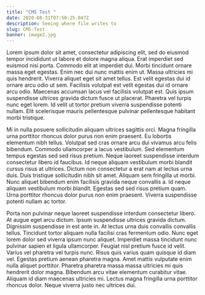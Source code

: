 ```yaml
---
title: "CMS Test "
date: 2020-08-31T07:50:25.047Z
description: Seeing where file writes to
slug: CMS-Test
banner: image2.jpg
---
```

Lorem ipsum dolor sit amet, consectetur adipiscing elit, sed do eiusmod tempor incididunt ut labore et dolore magna aliqua. Erat imperdiet sed euismod nisi porta. Commodo elit at imperdiet dui. Morbi tincidunt ornare massa eget egestas. Enim nec dui nunc mattis enim ut. Massa ultricies mi quis hendrerit. Viverra aliquet eget sit amet tellus. Est velit egestas dui id ornare arcu odio ut sem. Facilisis volutpat est velit egestas dui id ornare arcu odio. Maecenas accumsan lacus vel facilisis volutpat est. Quis ipsum suspendisse ultrices gravida dictum fusce ut placerat. Pharetra vel turpis nunc eget lorem. Id velit ut tortor pretium viverra suspendisse potenti nullam. Elit scelerisque mauris pellentesque pulvinar pellentesque habitant morbi tristique.

Mi in nulla posuere sollicitudin aliquam ultrices sagittis orci. Magna fringilla urna porttitor rhoncus dolor purus non enim praesent. Eu lobortis elementum nibh tellus. Volutpat sed cras ornare arcu dui vivamus arcu felis bibendum. Commodo ullamcorper a lacus vestibulum. Sed elementum tempus egestas sed sed risus pretium. Neque laoreet suspendisse interdum consectetur libero id faucibus. Id neque aliquam vestibulum morbi blandit cursus risus at ultrices. Dictum non consectetur a erat nam at lectus urna duis. Duis tristique sollicitudin nibh sit amet. Aliquam sem fringilla ut morbi. Nunc aliquet bibendum enim facilisis gravida neque convallis a. Id neque aliquam vestibulum morbi blandit. Egestas sed sed risus pretium quam. Urna porttitor rhoncus dolor purus non enim praesent. Viverra suspendisse potenti nullam ac tortor.

Porta non pulvinar neque laoreet suspendisse interdum consectetur libero. At augue eget arcu dictum. Ipsum suspendisse ultrices gravida dictum. Dignissim suspendisse in est ante in. At lectus urna duis convallis convallis tellus. Tincidunt tortor aliquam nulla facilisi cras fermentum odio. Nunc eget lorem dolor sed viverra ipsum nunc aliquet. Imperdiet massa tincidunt nunc pulvinar sapien et ligula ullamcorper. Feugiat nisl pretium fusce id velit. Varius vel pharetra vel turpis nunc. Risus quis varius quam quisque id diam vel. Egestas pretium aenean pharetra magna. Amet mattis vulputate enim nulla aliquet porttitor. Pharetra pharetra massa massa ultricies mi quis hendrerit dolor magna. Bibendum arcu vitae elementum curabitur vitae. Aliquam id diam maecenas ultricies mi. Lectus magna fringilla urna porttitor rhoncus dolor. Neque viverra justo nec ultrices dui.
